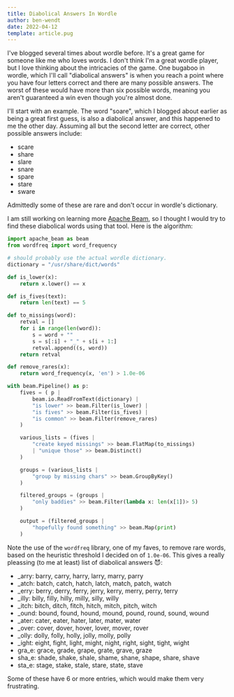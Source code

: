 ```yaml
---
title: Diabolical Answers In Wordle
author: ben-wendt
date: 2022-04-12
template: article.pug
---
```


I've blogged several times about wordle before. It's a great
game for someone like me who loves words. I don't think I'm a
great wordle player, but I love thinking about the intricacies
of the game. One bugaboo in wordle, which I'll call "diabolical
answers" is when you reach a point where you have four letters
correct and there are many possible answers. The worst of these
would have more than six possible words, meaning you aren't
guaranteed a win even though you're almost done.

<span class="more"></span>

I'll start with an example. The word "soare", which I blogged
about earlier as being a great first guess, is also a diabolical
answer, and this happened to me the other day. Assuming all but
the second letter are correct, other possible answers include:

* scare
* share
* slare
* snare
* spare
* stare
* sware

Admittedly some of these are rare and don't occur in wordle's
dictionary.

I am still working on learning more [Apache Beam](https://beam.apache.org/), so I thought I would try to find these diabolical words using that tool. Here is the algorithm:

```python
import apache_beam as beam
from wordfreq import word_frequency

# should probably use the actual wordle dictionary.
dictionary = "/usr/share/dict/words"

def is_lower(x):
    return x.lower() == x

def is_fives(text):
    return len(text) == 5

def to_missings(word):
    retval = []
    for i in range(len(word)):
        s = word + ""
        s = s[:i] + "_" + s[i + 1:]
        retval.append((s, word))
    return retval

def remove_rares(x):
    return word_frequency(x, 'en') > 1.0e-06

with beam.Pipeline() as p:
    fives = ( p |
        beam.io.ReadFromText(dictionary) |
        "is lower" >> beam.Filter(is_lower) |
        "is fives" >> beam.Filter(is_fives) |
        "is common" >> beam.Filter(remove_rares)
    )

    various_lists = (fives |
        "create keyed missings" >> beam.FlatMap(to_missings)
        | "unique those" >> beam.Distinct()
    )

    groups = (various_lists |
        "group by missing chars" >> beam.GroupByKey()
    )

    filtered_groups = (groups |
        "only baddies" >> beam.Filter(lambda x: len(x[1])> 5)
    )

    output = (filtered_groups |
        "hopefully found something" >> beam.Map(print)
    )
```

Note the use of the `wordfreq` library, one of my faves, to
remove rare words, based on the heuristic threshold I decided
on of `1.0e-06`. This gives a really pleassing (to me at least)
list of diabolical answers 😈:

* _arry: barry, carry, harry, larry, marry, parry
* _atch: batch, catch, hatch, latch, match, patch, watch
* _erry: berry, derry, ferry, jerry, kerry, merry, perry, terry
* _illy: billy, filly, hilly, milly, silly, willy
* _itch: bitch, ditch, fitch, hitch, mitch, pitch, witch
* _ound: bound, found, hound, mound, pound, round, sound, wound
* _ater: cater, eater, hater, later, mater, water
* _over: cover, dover, hover, lover, mover, rover
* _olly: dolly, folly, holly, jolly, molly, polly
* _ight: eight, fight, light, might, night, right, sight, tight, wight
* gra_e: grace, grade, grape, grate, grave, graze
* sha_e: shade, shake, shale, shame, shane, shape, share, shave
* sta_e: stage, stake, stale, stare, state, stave

Some of these have 6 or more entries, which would make them very frustrating.
